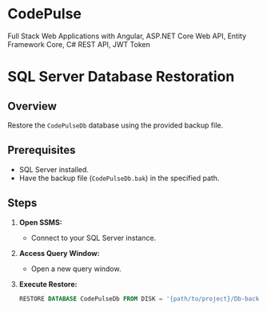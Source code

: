 # CodePulse
 Full Stack Web Applications with Angular, ASP.NET Core Web API, Entity Framework Core, C# REST API, JWT Token


# SQL Server Database Restoration

## Overview
Restore the `CodePulseDb` database using the provided backup file.

## Prerequisites
- SQL Server installed.
- Have the backup file (`CodePulseDb.bak`) in the specified path.

## Steps

1. **Open SSMS:**
   - Connect to your SQL Server instance.

2. **Access Query Window:**
   - Open a new query window.

3. **Execute Restore:**
   ```sql
   RESTORE DATABASE CodePulseDb FROM DISK = '{path/to/project}/Db-backups/CodePulseDb.bak' WITH RECOVERY;
